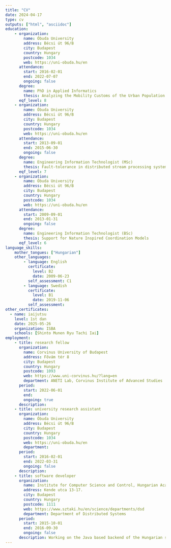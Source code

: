 ```yaml
---
title: "CV"
date: 2024-04-17
type: cv
outputs: ["html", "asciidoc"]
education:
    - organization:
        name: Óbuda University
        address: Bécsi út 96/B
        city: Budapest
        country: Hungary
        postcode: 1034
        web: https://uni-obuda.hu/en
      attendance:
        start: 2016-02-01
        end: 2022-07-07
        ongoing: false
      degree: 
        name: PhD in Applied Informatics
        thesis: Analyzing the Mobility Customs of the Urban Population Using Mobile Network Data
      eqf_level: 8
    - organization:
        name: Óbuda University
        address: Bécsi út 96/B
        city: Budapest
        country: Hungary
        postcode: 1034
        web: https://uni-obuda.hu/en
      attendance:
        start: 2013-09-01
        end: 2015-06-30
        ongoing: false
      degree: 
        name: Engineering Information Technologist (MSc)
        thesis: Fault-tolerance in distributed stream processing systems
      eqf_level: 7
    - organization:
        name: Óbuda University
        address: Bécsi út 96/B
        city: Budapest
        country: Hungary
        postcode: 1034
        web: https://uni-obuda.hu/en
      attendance:
        start: 2009-09-01
        end: 2013-01-31
        ongoing: false
      degree: 
        name: Engineering Information Technologist (BSc)
        thesis: Support for Nature Inspired Coordination Models
      eqf_level: 6
language_skills:
    mother_tongues: ["Hungarian"]
    other_languages:
        - language: English
          certificate:
            level: B2
            date: 2009-06-23
          self_assessment: C1
        - language: Swedish
          certificate:
            level: B1
            date: 2019-11-06
          self_assessment:
other_certificates:
  - name: iaijutsu
    level: 1st dan
    date: 2025-05-26
    organization: ISBA
    schools: [Shinto Munen Ryu Tachi Iai]
employment:
    - title: research fellow
      organization:
        name: Corvinus University of Budapest
        address: Fővám tér 8
        city: Budapest
        country: Hungary
        postcode: 1093
        web: https://www.uni-corvinus.hu/?lang=en
        department: ANETI Lab, Corvinus Institute of Advanced Studies
      period:
        start: 2022-06-01
        end:
        ongoing: true
      description: 
    - title: university research assistant
      organization:
        name: Óbuda University
        address: Bécsi út 96/B
        city: Budapest
        country: Hungary
        postcode: 1034
        web: https://uni-obuda.hu/en
        department:
      period:
        start: 2016-02-01
        end: 2022-03-31
        ongoing: false
      description: 
    - title: software developer
      organization:
        name: Institute for Computer Science and Control, Hungarian Academy of Sciences (MTA SZTAKI)
        address: Kende utca 13-17.
        city: Budapest
        country: Hungary
        postcode: 1111
        web: https://www.sztaki.hu/en/science/departments/dsd
        department: Department of Distributed Systems
      period:
        start: 2015-10-01
        end: 2016-09-30
        ongoing: false
      description: Working on the Java based backend of the Hungarian scientific publication database (MTMT2)
---
```


